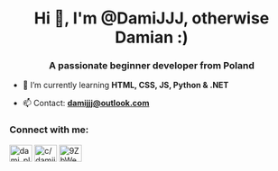 <h1 align="center">Hi 👋, I'm @DamiJJJ, otherwise Damian :)</h1>
<h3 align="center">A passionate beginner developer from Poland</h3>

- 🌱 I’m currently learning **HTML, CSS, JS, Python & .NET**

- 📫 Contact: **damijjj@outlook.com**

<h3 align="left">Connect with me:</h3>
<p align="left">
<a href="https://twitter.com/dami_pl" target="blank"><img align="center" src="https://raw.githubusercontent.com/rahuldkjain/github-profile-readme-generator/master/src/images/icons/Social/twitter.svg" alt="dami_pl" height="30" width="40" /></a>
<a href="https://www.youtube.com/c/damijjj" target="blank"><img align="center" src="https://raw.githubusercontent.com/rahuldkjain/github-profile-readme-generator/master/src/images/icons/Social/youtube.svg" alt="c/damijjj" height="30" width="40" /></a>
<a href="https://discord.gg/9ZbWeYxTCb" target="blank"><img align="center" src="https://raw.githubusercontent.com/rahuldkjain/github-profile-readme-generator/master/src/images/icons/Social/discord.svg" alt="9ZbWeYxTCb" height="30" width="40" /></a>
</p>
